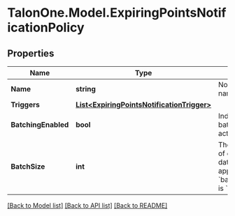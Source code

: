 # TalonOne.Model.ExpiringPointsNotificationPolicy
## Properties

Name | Type | Description | Notes
------------ | ------------- | ------------- | -------------
**Name** | **string** | Notification name. | 
**Triggers** | [**List&lt;ExpiringPointsNotificationTrigger&gt;**](ExpiringPointsNotificationTrigger.md) |  | 
**BatchingEnabled** | **bool** | Indicates whether batching is activated. | [optional] [default to true]
**BatchSize** | **int** | The required size of each batch of data. This value applies only when &#x60;batchingEnabled&#x60; is &#x60;true&#x60;. | [optional] 

[[Back to Model list]](../README.md#documentation-for-models) [[Back to API list]](../README.md#documentation-for-api-endpoints) [[Back to README]](../README.md)

